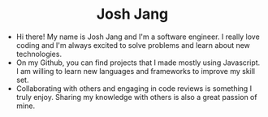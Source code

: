 <h1 align='center'>Josh Jang</h1>

<ul>
  <li>Hi there! My name is Josh Jang and I'm a software engineer. I really love coding and I'm always excited to solve problems and learn about new technologies.</li>
  <li>On my Github, you can find projects that I made mostly using Javascript. I am willing to learn new languages and frameworks to improve my skill set.</li>
  <li>Collaborating with others and engaging in code reviews is something I truly enjoy. Sharing my knowledge with others is also a great passion of mine.</li>
</ul>

